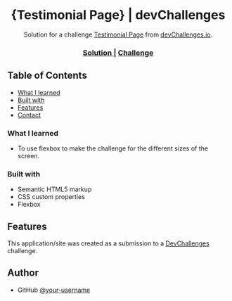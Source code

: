 <!-- Please update value in the {}  -->

<h1 align="center">{Testimonial Page} | devChallenges</h1>

<div align="center">
   Solution for a challenge <a href="https://devchallenges.io/challenge/testimonial-page" target="_blank">Testimonial Page</a> from <a href="http://devchallenges.io" target="_blank">devChallenges.io</a>.
</div>

<div align="center">
  <h3>
    <a href="">
      Solution
    </a>
    <span> | </span>
    <a href="https://devchallenges.io/challenge/testimonial-page">
      Challenge
    </a>
  </h3>
</div>

<!-- TABLE OF CONTENTS -->

## Table of Contents

  - [What I learned](#what-i-learned)
- [Built with](#built-with)
- [Features](#features)
- [Contact](#contact)

### What I learned

- To use flexbox to make the challenge for the different sizes of the screen.

### Built with

<!-- This section should list any major frameworks that you built your project using. Here are a few examples.-->

- Semantic HTML5 markup
- CSS custom properties
- Flexbox

## Features

<!-- List the features of your application or follow the template. Don't share the figma file here :) -->

This application/site was created as a submission to a [DevChallenges](https://devchallenges.io/challenges-dashboard) challenge.


## Author

- GitHub [@your-username](https://github.com/brenda-magg)
